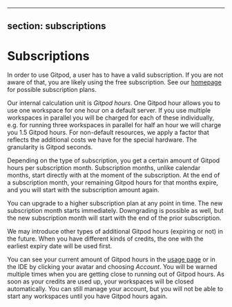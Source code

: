 <script context="module">
  export const prerender = true;
</script>

---

## section: subscriptions

# Subscriptions

In order to use Gitpod, a user has to have a valid subscription. If you are not aware of that, you
are likely using the free subscription. See our [homepage](https://www.gitpod.io) for possible
subscription plans.

Our internal calculation unit is _Gitpod hours_. One Gitpod hour allows you to use one workspace for
one hour on a default server. If you use multiple workspaces in parallel you will be charged for
each of these individually, e.g. for running three workspaces in parallel for half an hour we will
charge you 1.5 Gitpod hours. For non-default resources, we apply a factor that reflects the
additional costs we have for the special hardware. The granularity is Gitpod seconds.

Depending on the type of subscription, you get a certain amount of Gitpod hours per subscription
month. Subscription months, unlike calendar months, start directly with at the moment of the
subscription. At the end of a subscription month, your remaining Gitpod hours for that months
expire, and you will start with the subscription amount again.

You can upgrade to a higher subscription plan at any point in time. The new subscription month
starts immediately. Downgrading is possible as well, but the new subscription month will start with
the end of the prior subscription.

We may introduce other types of additional Gitpod hours (expiring or not) in the future. When you
have different kinds of credits, the one with the earliest expiry date will be used first.

You can see your current amount of Gitpod hours in the [usage page](https://gitpod.io/usage)
or in the IDE by clicking your avatar and choosing _Account_. You will be warned multiple times when you are getting
close to running out of Gitpod hours. As soon as your credits are used up, your workspaces will be
closed automatically. You can still manage your account, but you will not be able to start any
workspaces until you have Gitpod hours again.
